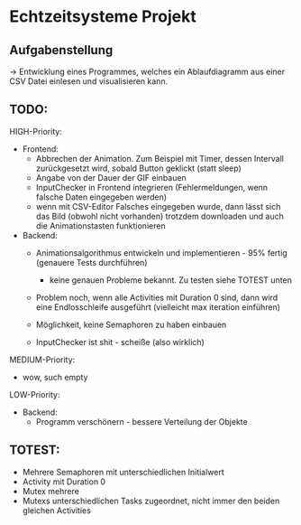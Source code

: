 # Echtzeitsysteme Projekt

## Aufgabenstellung
-> Entwicklung eines Programmes, welches ein Ablaufdiagramm aus einer CSV Datei einlesen und visualisieren kann.

## TODO:
HIGH-Priority:
* Frontend:
    * Abbrechen der Animation. Zum Beispiel mit Timer, dessen Intervall zurückgesetzt wird, sobald Button geklickt (statt sleep)
    * Angabe von der Dauer der GIF einbauen
    * InputChecker in Frontend integrieren (Fehlermeldungen, wenn falsche Daten eingegeben werden)
    * wenn mit CSV-Editor Falsches eingegeben wurde, dann lässt sich das Bild (obwohl nicht vorhanden) trotzdem downloaden und auch die Animationstasten funktionieren
* Backend:
    * Animationsalgorithmus entwickeln und implementieren - 95% fertig (genauere Tests durchführen)
        * keine genauen Probleme bekannt. Zu testen siehe TOTEST unten

    * Problem noch, wenn alle Activities mit Duration 0 sind, dann wird eine Endlosschleife ausgeführt (vielleicht max iteration einführen)
    * Möglichkeit, keine Semaphoren zu haben einbauen

    * InputChecker ist shit - scheiße (also wirklich)

MEDIUM-Priority:
* wow, such empty

LOW-Priority:
* Backend:
    * Programm verschönern - bessere Verteilung der Objekte

## TOTEST:
* Mehrere Semaphoren mit unterschiedlichen Initialwert
* Activity mit Duration 0
* Mutex mehrere
* Mutexs unterschiedlichen Tasks zugeordnet, nicht immer den beiden gleichen Activities